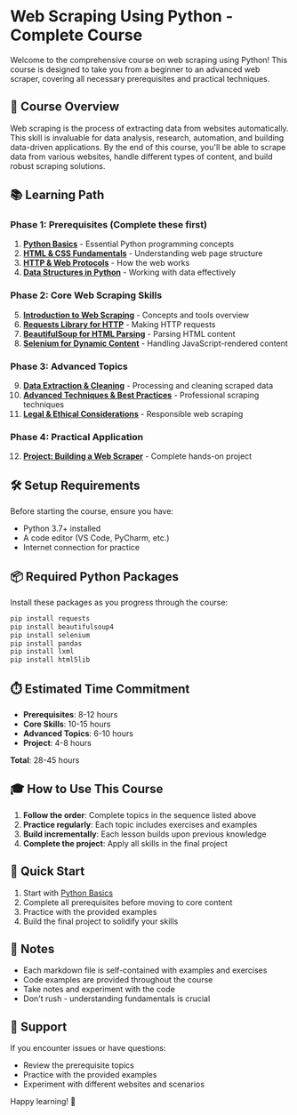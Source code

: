 # Web Scraping Using Python - Complete Course

Welcome to the comprehensive course on web scraping using Python! This course is designed to take you from a beginner to an advanced web scraper, covering all necessary prerequisites and practical techniques.

## 🎯 Course Overview

Web scraping is the process of extracting data from websites automatically. This skill is invaluable for data analysis, research, automation, and building data-driven applications. By the end of this course, you'll be able to scrape data from various websites, handle different types of content, and build robust scraping solutions.

## 📚 Learning Path

### Phase 1: Prerequisites (Complete these first)

1. **[Python Basics](01-python-basics.md)** - Essential Python programming concepts
2. **[HTML & CSS Fundamentals](02-html-css-fundamentals.md)** - Understanding web page structure
3. **[HTTP & Web Protocols](03-http-web-protocols.md)** - How the web works
4. **[Data Structures in Python](04-data-structures-python.md)** - Working with data effectively

### Phase 2: Core Web Scraping Skills

5. **[Introduction to Web Scraping](05-introduction-web-scraping.md)** - Concepts and tools overview
6. **[Requests Library for HTTP](06-requests-library.md)** - Making HTTP requests
7. **[BeautifulSoup for HTML Parsing](07-beautifulsoup-html-parsing.md)** - Parsing HTML content
8. **[Selenium for Dynamic Content](08-selenium-dynamic-content.md)** - Handling JavaScript-rendered content

### Phase 3: Advanced Topics

9. **[Data Extraction & Cleaning](09-data-extraction-cleaning.md)** - Processing and cleaning scraped data
10. **[Advanced Techniques & Best Practices](10-advanced-techniques.md)** - Professional scraping techniques
11. **[Legal & Ethical Considerations](11-legal-ethical-considerations.md)** - Responsible web scraping

### Phase 4: Practical Application

12. **[Project: Building a Web Scraper](12-project-building-web-scraper.md)** - Complete hands-on project

## 🛠️ Setup Requirements

Before starting the course, ensure you have:

- Python 3.7+ installed
- A code editor (VS Code, PyCharm, etc.)
- Internet connection for practice

## 📦 Required Python Packages

Install these packages as you progress through the course:

```bash
pip install requests
pip install beautifulsoup4
pip install selenium
pip install pandas
pip install lxml
pip install html5lib
```

## ⏱️ Estimated Time Commitment

- **Prerequisites**: 8-12 hours
- **Core Skills**: 10-15 hours  
- **Advanced Topics**: 6-10 hours
- **Project**: 4-8 hours

**Total**: 28-45 hours

## 🎓 How to Use This Course

1. **Follow the order**: Complete topics in the sequence listed above
2. **Practice regularly**: Each topic includes exercises and examples
3. **Build incrementally**: Each lesson builds upon previous knowledge
4. **Complete the project**: Apply all skills in the final project

## 🚀 Quick Start

1. Start with [Python Basics](01-python-basics.md)
2. Complete all prerequisites before moving to core content
3. Practice with the provided examples
4. Build the final project to solidify your skills

## 📝 Notes

- Each markdown file is self-contained with examples and exercises
- Code examples are provided throughout the course
- Take notes and experiment with the code
- Don't rush - understanding fundamentals is crucial

## 🤝 Support

If you encounter issues or have questions:
- Review the prerequisite topics
- Practice with the provided examples
- Experiment with different websites and scenarios

Happy learning! 🎉 